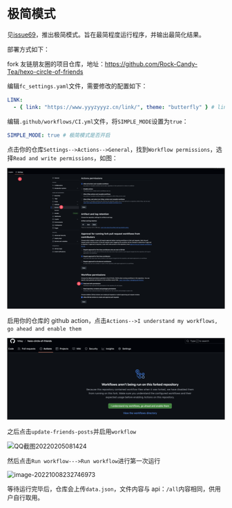 # 极简模式

见[issue69](https://github.com/Rock-Candy-Tea/hexo-circle-of-friends/issues/69)，推出极简模式。旨在最简程度运行程序，并输出最简化结果。

部署方式如下：

fork 友链朋友圈的项目仓库，地址：https://github.com/Rock-Candy-Tea/hexo-circle-of-friends

编辑`fc_settings.yaml`文件，需要修改的配置如下：

```yaml
LINK:
  - { link: "https://www.yyyzyyyz.cn/link/", theme: "butterfly" } # link改为你的友链页地址，theme选择你的博客主题
```

编辑`.github/workflows/CI.yml`文件，将`SIMPLE_MODE`设置为`true`：

```yaml
SIMPLE_MODE: true # 极简模式是否开启
```

点击你的仓库`Settings-->Actions-->General`，找到`Workflow permissions`，选择`Read and write permissions`，如图：

![actions权限修改.png](actions权限修改.png)

启用你的仓库的 github action，点击`Actions-->I understand my workflows, go ahead and enable them`

![启用actions.png](启用actions.png)

之后点击`update-friends-posts`并启用`workflow`

![QQ截图20220205081424](QQ截图20220205081424.png)

然后点击`Run workflow--->Run workflow`进行第一次运行

![image-20221008232746973](image-20221008232746973.png)

等待运行完毕后，仓库会上传`data.json`，文件内容与 api：`/all`内容相同，供用户自行取用。
